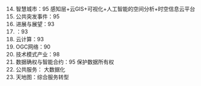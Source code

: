 14. 智慧城市：95
感知层+云GIS+可视化+人工智能的空间分析+时空信息云平台
15. 公共突发事件：95
16. 进展与展望：93
17. ：93
18. 云计算：93
19. OGC网络：90
20. 技术模式产业：98
21. 数据确权与智能合约：95
保护数据所有权
22. 公共服务：
大数据化
23. 天地图：综合服务转型